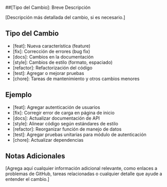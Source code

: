 ##[Tipo del Cambio]: Breve Descripción

[Descripción más detallada del cambio, si es necesario.]

## Tipo del Cambio

- [feat]: Nueva característica (feature)
- [fix]: Corrección de errores (bug fix)
- [docs]: Cambios en la documentación
- [style]: Cambios de estilo (formato, espaciado)
- [refactor]: Refactorización del código
- [test]: Agregar o mejorar pruebas
- [chore]: Tareas de mantenimiento y otros cambios menores

## Ejemplo

- [feat]: Agregar autenticación de usuarios
- [fix]: Corregir error de carga en página de inicio
- [docs]: Actualizar documentación de API
- [style]: Alinear código según estándares de estilo
- [refactor]: Reorganizar función de manejo de datos
- [test]: Agregar pruebas unitarias para módulo de autenticación
- [chore]: Actualizar dependencias

## Notas Adicionales

[Agrega aquí cualquier información adicional relevante, como enlaces a problemas de GitHub, tareas relacionadas o cualquier detalle que ayude a entender el cambio.]


